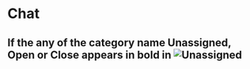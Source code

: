 # Chat

## If the any of the category name Unassigned, Open or Close appears in bold in ![Unassigned](../../static/img/chats_img/tabs.jpg)